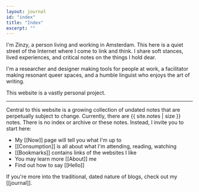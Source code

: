 ```yaml
---
layout: journal
id: "index"
title: "Index"
excerpt: ""
---
```

I'm Zinzy, a person living and working in Amsterdam. This here is a quiet street of the Internet where I come to link and think. I share soft stances, lived experiences, and critical notes on the things I hold dear.

I'm a researcher and designer making tools for people at work, a facilitator making resonant queer spaces, and a humble linguist who enjoys the art of writing.

This website is a vastly personal project.

---

Central to this website is a growing collection of undated notes that are perpetually subject to change. Currently, there are <span>{{ site.notes | size }}</span> notes. There is no index or archive or these notes. Instead, I invite you to start here:

- My [[Now]] page will tell you what I'm up to
- [[Consumption]] is all about what I'm attending, reading, watching
- [[Bookmarks]] contains links of the websites I like
- You may learn more [[About]] me
- Find out how to say [[Hello]]

If you're more into the traditional, dated nature of blogs, check out my [[journal]].